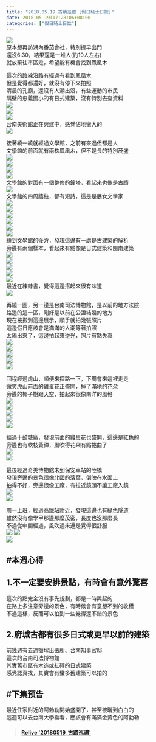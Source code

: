 ```yaml
---
title: "2018.05.19 古蹟巡禮 [假日騎士日誌]"
date: 2018-05-19T17:28:06+08:00
categories: ["假日騎士日誌"]
---
```


<a href="https://www.strava.com/activities/1585762148" target="_blank"><img src="https://farm1.staticflickr.com/978/27376733817_6c72b59b10.jpg"></a>  
原本想再訪湖內番茄會社，特別提早出門  
還沒6:30，結果還是一堆人(約10人左右)  
就放棄往市區走，希望能有機會找到鳳凰木  
<!--more-->

這次的路線沿路有經過有看到鳳凰木  
但是覺得都還好，就沒有停下來拍照  
清晨的孔廟，還沒有人潮出沒，有些運動的市民  
隔壁的忠義國小的有日式建築，沒有特別去查資料  
![](https://farm1.staticflickr.com/823/27376817437_491a2023f4.jpg)  
![](https://farm1.staticflickr.com/971/42200838612_ce25e8ce75.jpg)  
![](https://farm1.staticflickr.com/946/42200835832_f5c12276e3.jpg)  
台南美術館正在興建中，感覺佔地蠻大的  
![](https://farm1.staticflickr.com/905/42200835052_ca3a3d0434.jpg)  
  
接著繞一繞就經過文學館，之前有來過但都是人  
文學館的前面就有兩株鳳凰木，但不是長的特別茂盛  
![](https://farm1.staticflickr.com/829/42200832042_50ea5c2641.jpg)  
![](https://farm1.staticflickr.com/904/42200831182_aca7e028da.jpg)  
![](https://farm1.staticflickr.com/954/42200828602_1e84bfa220.jpg)  
![](https://farm1.staticflickr.com/825/42200825842_4874567d8e.jpg)  
文學館的對面有一個整修的鐘塔，看起來也像是古蹟  
![](https://farm1.staticflickr.com/967/42200817612_69b4368256.jpg)  
文學館的四周牆柱，都有短詩，這是是展女文學家  
![](https://farm1.staticflickr.com/970/42200816612_4c9b39eb7b.jpg)  
![](https://farm1.staticflickr.com/975/42200815402_79702a836c.jpg)  
![](https://farm1.staticflickr.com/959/42200814932_6461622b38.jpg)  
![](https://farm1.staticflickr.com/967/42200813332_9960a7b822.jpg)  
![](https://farm1.staticflickr.com/962/40440057540_9c6d00e1dc.jpg)  
![](https://farm1.staticflickr.com/973/27376786317_afe86d3688.jpg)  
繞到文學館的後方，發現這邊有一處是古建築的解析  
旁邊有兩個樣本，看起來有點像是日式建築和閩南建築  
![](https://farm1.staticflickr.com/968/28374140158_acc3cb6942.jpg)  
![](https://farm1.staticflickr.com/911/28374139728_3cb0d9d4da.jpg)  
![](https://farm1.staticflickr.com/948/40440052810_011f8dae24.jpg)  
![](https://farm1.staticflickr.com/955/28374139158_6acb4b38d8.jpg)  
![](https://farm1.staticflickr.com/981/41346170935_a0f16e144c.jpg)  
最近在練隸書，覺得這邊搭起來很有味道  
![](https://farm1.staticflickr.com/982/42247563271_ee41929e6f.jpg)  
  
再繞一圈，另一邊是台南司法博物館，是以前的地方法院  
路邊的這一區，剛好是以前在公證結婚的地方  
現在被搬到這邊展示，順手就拍幾張照片  
這邊假日應該會是滿滿的人潮等著拍照  
太陽出來了，這邊拍起來逆光，照片有點失真  
![](https://farm1.staticflickr.com/975/42247562621_aa384a010a.jpg)  
![](https://farm1.staticflickr.com/976/42247560631_dbfa502f25.jpg)  
![](https://farm1.staticflickr.com/975/42247557901_005462f21e.jpg)  
![](https://farm1.staticflickr.com/908/42247557051_2cb8d2f724.jpg)  
![](https://farm1.staticflickr.com/825/41346158875_f160a4bc18.jpg)  
  
回程經過虎山，順便來探路一下，下周會來這裡走走  
微笑虎山前面的雞蛋花正盛開，掉了滿地的花朵  
旁邊的椰子樹跟天空，拍起來很像南洋的風格  
![](https://farm1.staticflickr.com/910/41346157665_90b369d9ed.jpg)  
![](https://farm1.staticflickr.com/826/41346155995_0f2e409238.jpg)  
![](https://farm1.staticflickr.com/978/42247552221_b26852bedc.jpg)  
![](https://farm1.staticflickr.com/981/42247551741_25aeaf2568.jpg)  
![](https://farm1.staticflickr.com/825/42247550541_0c026ac55c.jpg)  
  
經過十鼓糖廠，發現前面的雞蛋花也盛開，這邊是紅色的  
旁邊也有軟枝黃禪，風吹得花朵有點捲曲了  
![](https://farm1.staticflickr.com/973/42247546201_6d1efcaa41.jpg)  
![](https://farm1.staticflickr.com/970/40440035030_92b1f4a696.jpg)  
  
最後經過奇美博物館未到保安車站的陸橋  
發現旁邊的景色很像北國的落葉，倒映在水面上  
拍得不好，旁邊很像工廠，有拉近鏡頭不讓工廠入鏡  
![](https://farm1.staticflickr.com/970/40440033030_1f20d53320.jpg)  
![](https://farm1.staticflickr.com/974/27376747127_ea22748d2b.jpg)  
  
周一上班，經過高鐵站附近，發現這邊也有綠色隧道  
雖然沒有像學甲那邊那麼茂密，長度也沒那麼長  
不過從中間經過，風吹過來還是覺得很舒服  
![](https://farm1.staticflickr.com/982/40440020130_b840cdf235.jpg)
![](https://farm1.staticflickr.com/828/40440019110_d3d9bce4c1.jpg)  
![](https://farm1.staticflickr.com/829/27376732107_0380ee21c2.jpg)  

## #本週心得
## 1.不一定要安排景點，有時會有意外驚喜  
這次的點完全沒有事先規劃，都是一時興起的  
在路上多注意旁邊的景色，有時候會有意想不到的收穫  
不過這樣，反而可以拍到一些覺得還不錯的景色  
  
## 2.府城古都有很多日式或更早以前的建築  
前幾週有去過鹽埕出張所、台南知事官邸  
這次的台南司法博物館  
其實舊市區有木造或紅磚的日式建築  
感覺認真找，其實會有蠻多舊建築可以拍的  
  
## #下集預告  
最近住家附近的阿勃勒開始盛開了，甚至被曬到白白的  
這週可以去台南大學看看，應該會有滿滿金黃色的阿勃勒  

<blockquote class="embedly-card" data-card-controls="0" data-card-key="f1631a41cb254ca5b035dc5747a5bd75"><h4><a href="https://www.relive.cc/view/1585762148?r=embed-site">Relive '20180519_古蹟巡禮'</a></h4></blockquote><script async src="//cdn.embedly.com/widgets/platform.js" charset="UTF-8"></script>